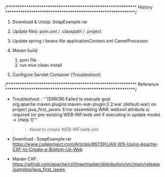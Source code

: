 /************************************************************
History
************************************************************/


1) Download & Unzip: SoapExample.rar
2) Update files: pom.xml / .classpath / .project

3) Update spring / beans file
applicationContext.xml
CamelProcessor

4) Maven build
	1) pom file
	2) run mvn clean install
	
5) Configure Servlet Container (Troubleshoot)

/************************************************************
Reference
************************************************************/
* Troubleshoot : 
'''[ERROR] Failed to execute goal org.apache.maven.plugins:maven-war-plugin:2.2:war (default-war) 
on project java_first_jaxws: Error assembling WAR: webxml attribute is required (or pre-existing WEB-INF/web.xml if executing in update mode) -> [Help 1]'''
>> Need to create WEB-INF/web.xml

* Download : SoapExample.rar
https://www.codeproject.com/Articles/867391/JAX-WS-Using-Apache-CXF-to-Create-a-Bottom-Up-Web

* Maven CXF:
https://github.com/apache/cxf/tree/master/distribution/src/main/release/samples/java_first_jaxws
